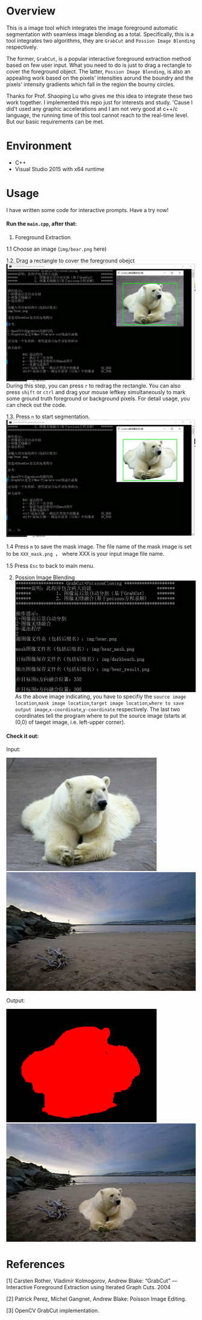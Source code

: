 # Overview
This is a image tool which integrates the image foreground automatic segmentation with seamless image blending as a total. Specifically, this is a tool integrates two algorithms, they are `GrabCut` and `Possion Image Blending` respectively. 

The former, `GrabCut`, is a popular interactive foreground extraction method based on few user input. What you need to do is just to drag a rectangle to cover the foreground object. The latter, `Possion Image Blending`, is also an appealing work based on the pixels' intensities aorund the boundry and the pixels' intensity gradients which fall in the region the bourny circles.

Thanks for Prof. Shaoping Lu who gives me this idea to integrate these two work together. I implemented this repo just for interests and study. 'Cause I did't used any graphic accelerations and I am not very good at c++/c language, the running time of this tool cannot reach to the real-time level. But our basic requirements can be met.

# Environment
- C++
- Visual Studio 2015 with x64 runtime

# Usage
I have written some code for interactive prompts. Have a try now!

#### Run the `main.cpp`, after that:

1. Foreground Extraction

 1.1 Choose an image (`img/bear.png` here)
 
 1.2. Drag a rectangle to cover the foreground obejct
![](1.jpg)
During this step, you can press `r` to redrag the rectangle. You can also press `shift` or `ctrl` and drag your mouse leftkey simultaneously to mark some ground truth foreground or background pixels. For detail usage, you can check out the code.

 1.3. Press `n` to start segmentation.
![](2.jpg)
 
 1.4  Press `m` to save the mask image. The file name of the mask image is set to be `XXX_mask.png `， where XXX is your input image file name.

 1.5 Press `Esc` to back to main menu.

2. Possion Image Blending
![](3.jpg)
As the above image indicating, you have to specifiy the `source image location`,`mask image location`,`target image location`,`where to save output image`,`x-coordinate`,`y-coordinate` respectively. The last two coordinates tell the program where to put the source image (starts at (0,0) of taeget image, i.e. left-upper corner).

#### Check it out:
Input:

![](./GrubCut+Poisson/img/bear.png)
![](./GrubCut+Poisson/img/darkbeach.png)

Output:

![](./GrubCut+Poisson/img/bear_mask.png)
![](./GrubCut+Poisson/img/bear_result.png)

# References
[1] Carsten Rother, Vladimir Kolmogorov, Andrew Blake:  “GrabCut” — Interactive Foreground Extraction using Iterated Graph Cuts. 2004

[2] Patrick Perez, Michel Gangnet, Andrew Blake: Poisson Image Editing.

[3] OpenCV GrabCut implementation.